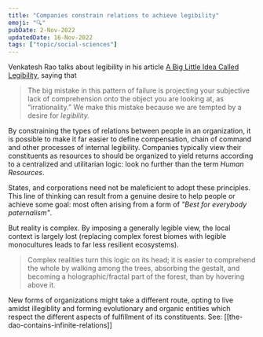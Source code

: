 ```yaml
---
title: "Companies constrain relations to achieve legibility"
emoji: "🔍"
pubDate: 2-Nov-2022
updatedDate: 16-Nov-2022
tags: ["topic/social-sciences"]
---
```


Venkatesh Rao talks about legibility in his article [A Big Little Idea Called Legibility](https://www.ribbonfarm.com/2010/07/26/a-big-little-idea-called-legibility/), saying that

>The big mistake in this pattern of failure is projecting your subjective lack of comprehension onto the object you are looking at, as “irrationality.” We make this mistake because we are tempted by a desire for _legibility._

By constraining the types of relations between people in an organization, it is possible to make it far easier to define compensation, chain of command and other processes of internal legibility. Companies typically view their constituents as resources to should be organized to yield returns according to a centralized and utilitarian logic: look no further than the term _Human Resources_.

States, and corporations need not be maleficient to adopt these principles. This line of thinking can result from a genuine desire to help people or achieve some goal: most often arising from a form of _"Best for everybody paternalism"_.

But reality is complex. By imposing a generally legible view, the local context is largely lost (replacing complex forest biomes with legible monocultures leads to far less resilient ecosystems).

> Complex realities turn this logic on its head; it is easier to comprehend the whole by walking among the trees, absorbing the gestalt, and becoming a holographic/fractal part of the forest, than by hovering above it.

New forms of organizations might take a different route, opting to live amidst illegiblity and forming evolutionary and organic entities which respect the different aspects of fulfillment of its constituents. See: [[the-dao-contains-infinite-relations]]

